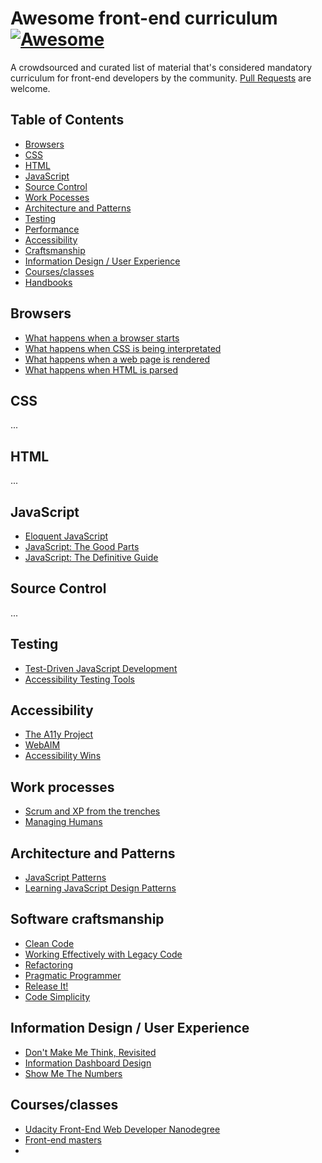 # Awesome front-end curriculum [![Awesome](https://cdn.rawgit.com/sindresorhus/awesome/d7305f38d29fed78fa85652e3a63e154dd8e8829/media/badge.svg)](https://github.com/sindresorhus/awesome)

A crowdsourced and curated list of material that's considered mandatory curriculum for front-end developers by the community. 
[Pull Requests](https://github.com/auchenberg/awesome-front-end-curriculum/edit/master/README.md) are welcome.

## Table of Contents

- [Browsers](#browsers)
- [CSS](#css)
- [HTML](#html)
- [JavaScript](#javascript)
- [Source Control](#sourcecontrol)
- [Work Pocesses](#processes)
- [Architecture and Patterns](#architecture)
- [Testing](#testing)
- [Performance](#performance)
- [Accessibility](#accessibility)
- [Craftsmanship](#craft)
- [Information Design / User Experience](#ux)
- [Courses/classes](#courses)
- [Handbooks](#handbooks)

## Browsers
* [What happens when a browser starts](https://github.com/alex/what-happens-when#browser)
* [What happens when CSS is being interpretated](https://github.com/alex/what-happens-when#css-interpretation)
* [What happens when a web page is rendered](https://github.com/alex/what-happens-when#page-rendering)
* [What happens when HTML is parsed](https://github.com/alex/what-happens-when#html-parsing)


## CSS
...

## HTML
...

## JavaScript
* [Eloquent JavaScript](http://eloquentjavascript.net)
* [JavaScript: The Good Parts](http://www.goodreads.com/book/show/2998152-javascript)
* [JavaScript: The Definitive Guide](http://www.goodreads.com/book/show/8143605-javascript)

## Source Control
...

## Testing
* [Test-Driven JavaScript Development](http://tddjs.com)
* [Accessibility Testing Tools](https://www.paciellogroup.com/blog/2014/10/accessibility-testing-tools-updated/)

## Accessibility
* [The A11y Project](http://a11yproject.com)
* [WebAIM](http://webaim.org/articles/)
* [Accessibility Wins](http://a11ywins.tumblr.com)

## Work processes
* [Scrum and XP from the trenches](http://www.infoq.com/minibooks/scrum-xp-from-the-trenches-2)
* [Managing Humans](http://managinghumans.com)

## Architecture and Patterns
* [JavaScript Patterns](http://www.goodreads.com/book/show/9422683-javascript-patterns)
* [Learning JavaScript Design Patterns](http://www.goodreads.com/book/show/14289134-learning-javascript-design-patterns)

## Software craftsmanship
* [Clean Code](http://www.goodreads.com/book/show/3735293-clean-code)
* [Working Effectively with Legacy Code](http://www.goodreads.com/book/show/44919.Working_Effectively_with_Legacy_Code)
* [Refactoring](http://www.goodreads.com/book/show/44936.Refactoring)
* [Pragmatic Programmer](http://www.goodreads.com/book/show/4099.The_Pragmatic_Programmer)
* [Release It!](http://www.goodreads.com/book/show/1069827.Release_It_)
* [Code Simplicity](https://www.goodreads.com/book/show/13234063-code-simplicity)

## Information Design / User Experience
* [Don't Make Me Think, Revisited](http://www.amazon.com/Dont-Make-Think-Revisited-Usability/dp/0321965515)
* [Information Dashboard Design](http://www.amazon.com/Information-Dashboard-Design-At-Glance/dp/1938377001)
* [Show Me The Numbers](http://www.amazon.com/Show-Me-Numbers-Designing-Enlighten/dp/0970601972/)

## Courses/classes
* [Udacity Front-End Web Developer Nanodegree](https://www.udacity.com/course/front-end-web-developer-nanodegree--nd001)
* [Front-end masters](https://frontendmasters.com/)
* 

